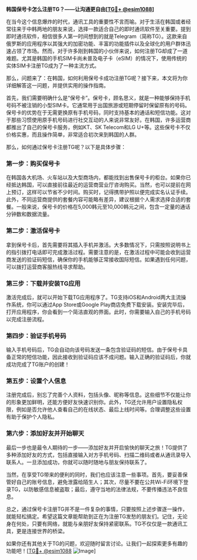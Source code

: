**韩国保号卡怎么注册TG？——让沟通更自由[[TG💪+ @esim1088](https://t.me/s/esim1088)]**

在当今这个信息爆炸的时代，通讯工具的重要性不言而喻。对于生活在韩国或者经常往来于中韩两地的朋友来说，选择一款适合自己的即时通讯软件至关重要。提到即时通讯软件，相信很多人第一时间想到的就是Telegram（简称TG）。这款来自俄罗斯的应用程序以其强大的加密功能、丰富的功能插件以及全球化的用户群体迅速占领了市场。然而，对于许多刚到韩国的小伙伴来说，如何注册TG却成了一道难题。尤其是韩国的手机SIM卡尚未普及电子卡（eSIM）的情况下，使用传统的实体SIM卡注册TG成为了一种主流方式。

那么，问题来了：在韩国，如何利用保号卡成功注册TG呢？接下来，本文将为你详细解答这一问题，并提供实用的操作指南。

首先，我们需要明确什么是“保号卡”。保号卡，顾名思义，就是一种能够保持手机号码不被注销的小型SIM卡。它通常用于出国旅游或短期停留时保留原有的号码。保号卡的优势在于无需更换原有手机号码，同时支持基本的通话和短信功能。这对于那些习惯使用原手机号码进行社交互动的人来说非常友好。在韩国，许多运营商都推出了自己的保号卡服务，例如KT、SK Telecom和LG U+等。这些保号卡不仅价格实惠，而且操作简单，非常适合初次来到韩国的人群。

那么，如何通过保号卡注册TG呢？以下是具体步骤：

### 第一步：购买保号卡

在韩国各大机场、火车站以及大型商场内，都能找到出售保号卡的柜台。如果你已经抵达韩国，可以直接前往最近的运营商营业厅咨询购买。当然，也可以提前在网上预订，这样可以节省不少时间。购买时，记得携带护照以便完成实名认证手续。此外，不同运营商提供的套餐内容可能略有差异，建议根据个人需求选择合适的套餐。一般来说，保号卡的价格在5,000韩元至10,000韩元之间，包含一定量的通话分钟数和数据流量。

### 第二步：激活保号卡

拿到保号卡后，首先需要将其插入手机并激活。大多数情况下，只需按照说明书上的指引拨打电话即可完成激活过程。需要注意的是，在激活过程中可能会收到运营商发送的验证码短信，确保你的手机能够正常接收国际短信。如果遇到任何问题，可以拨打运营商客服热线寻求帮助。

### 第三步：下载并安装TG应用

激活完成后，就可以开始下载TG应用程序了。TG支持iOS和Android两大主流操作系统，你可以通过App Store或Google Play商店免费下载安装。安装完毕后，打开应用程序，你会看到一个简洁直观的界面。此时，你需要输入自己的手机号码以完成注册流程。

### 第四步：验证手机号码

输入手机号码后，TG会自动向该号码发送一条包含验证码的短信。由于保号卡具备正常的短信功能，因此接收到验证码应该不成问题。输入正确的验证码后，你就成功完成了TG账户的创建！

### 第五步：设置个人信息

注册完成后，别忘了完善个人资料，包括头像、昵称等信息。这些细节不仅能让你的形象更加鲜明，还能方便好友快速识别你。此外，TG还允许用户设置隐私权限，例如是否允许他人查看自己的在线状态、最后上线时间等。合理调整这些设置有助于保护个人隐私。

### 第六步：添加好友并开始聊天

最后一步也是最令人期待的一步——添加好友并开启愉快的聊天之旅！TG提供了多种添加好友的方式，包括直接输入对方手机号码、扫描二维码或者从通讯录导入联系人。一旦添加成功，你就可以随时随地与朋友保持联系了。

当然，在享受TG带来的便利的同时，我们也应该注意一些事项。首先，要妥善保管好自己的账号信息，避免泄露给陌生人；其次，尽量不要在公共Wi-Fi环境下登录TG，以防敏感信息被盗取；最后，遵守当地的法律法规，不要传播违法不良信息。

总之，通过保号卡注册TG并不是一件复杂的事情，只要按照上述步骤逐一操作，就能轻松搞定。希望这篇文章能帮助到正在为注册TG发愁的朋友们。记住，无论身在何处，只要有网络，就能与亲朋好友保持紧密联系。TG不仅仅是一款通讯工具，更是连接世界的桥梁。

如果你还有其他关于TG的问题，欢迎随时留言讨论。让我们一起探索更多有趣的功能吧！[[TG💪+ @esim1088](https://t.me/s/esim1088) ![Image](https://i.postimg.cc/4NQfJmqS/Snipaste-2025-05-13-00-14-12.png)]